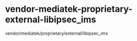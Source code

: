 # vendor-mediatek-proprietary-external-libipsec_ims
vendor/mediatek/proprietary/external/libipsec_ims

